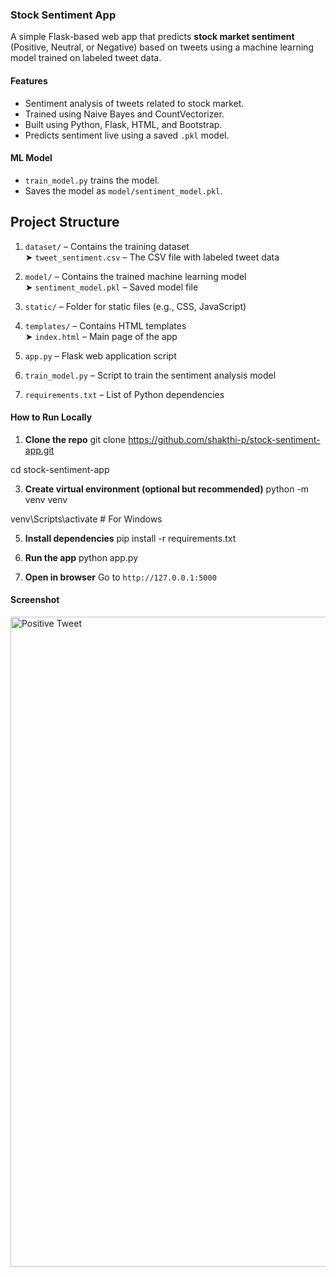 ### Stock Sentiment App
A simple Flask-based web app that predicts **stock market sentiment** (Positive, Neutral, or Negative) based on tweets using a machine learning model trained on labeled tweet data.

#### Features
- Sentiment analysis of tweets related to stock market.
- Trained using Naive Bayes and CountVectorizer.
- Built using Python, Flask, HTML, and Bootstrap.
- Predicts sentiment live using a saved `.pkl` model.

#### ML Model
- `train_model.py` trains the model.
- Saves the model as `model/sentiment_model.pkl`.

## Project Structure

1. `dataset/` – Contains the training dataset  
   ➤ `tweet_sentiment.csv` – The CSV file with labeled tweet data

2. `model/` – Contains the trained machine learning model  
   ➤ `sentiment_model.pkl` – Saved model file

3. `static/` – Folder for static files (e.g., CSS, JavaScript)

4. `templates/` – Contains HTML templates  
   ➤ `index.html` – Main page of the app

5. `app.py` – Flask web application script

6. `train_model.py` – Script to train the sentiment analysis model

7. `requirements.txt` – List of Python dependencies


#### How to Run Locally

1. **Clone the repo**
git clone https://github.com/shakthi-p/stock-sentiment-app.git

cd stock-sentiment-app

3. **Create virtual environment (optional but recommended)**
python -m venv venv

venv\Scripts\activate  # For Windows


5. **Install dependencies**
pip install -r requirements.txt

6. **Run the app**
python app.py

7. **Open in browser**
   Go to `http://127.0.0.1:5000`
   
#### Screenshot
<img width="1919" height="1040" alt="Positive Tweet" src="https://github.com/user-attachments/assets/5ebdc8f1-4da0-4ef9-9a05-90b090eb60e9" />




